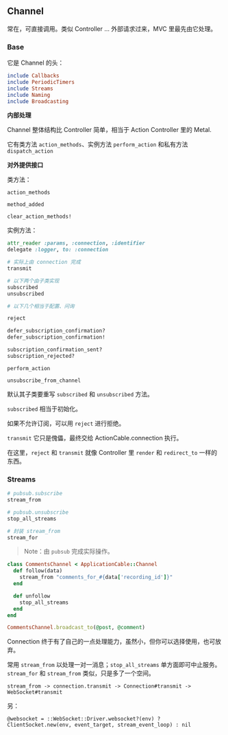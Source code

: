 ## Channel

常在，可直接调用。类似 Controller ... 外部请求过来，MVC 里最先由它处理。

### Base

它是 Channel 的头：

```ruby
include Callbacks
include PeriodicTimers
include Streams
include Naming
include Broadcasting
```

**内部处理**

Channel 整体结构比 Controller 简单，相当于 Action Controller 里的 Metal.

它有类方法 `action_methods`、实例方法 `perform_action` 和私有方法 `dispatch_action`

**对外提供接口**

类方法：

```
action_methods
```

```
method_added

clear_action_methods!
```

实例方法：

```ruby
attr_reader :params, :connection, :identifier
delegate :logger, to: :connection
```

```ruby
# 实际上由 connection 完成
transmit

# 以下两个由子类实现
subscribed
unsubscribed

# 以下几个相当于配置、问询

reject

defer_subscription_confirmation?
defer_subscription_confirmation!

subscription_confirmation_sent?
subscription_rejected?
```

```
perform_action

unsubscribe_from_channel
```

默认其子类要重写 `subscribed` 和 `unsubscribed` 方法。

`subscribed` 相当于初始化。

如果不允许订阅，可以用 `reject` 进行拒绝。

`transmit` 它只是傀儡，最终交给 ActionCable.connection 执行。

在这里，`reject` 和 `transmit` 就像 Controller 里 `render` 和 `redirect_to` 一样的东西。

### Streams

```ruby
# pubsub.subscribe
stream_from

# pubsub.unsubscribe
stop_all_streams

# 封装 stream_from
stream_for
```

> Note：由 `pubsub` 完成实际操作。

```ruby
class CommentsChannel < ApplicationCable::Channel
  def follow(data)
    stream_from "comments_for_#{data['recording_id']}"
  end

  def unfollow
    stop_all_streams
  end
end

CommentsChannel.broadcast_to(@post, @comment)
```

Connection 终于有了自己的一点处理能力，虽然小，但你可以选择使用，也可放弃。

常用 `stream_from` 以处理一对一消息；`stop_all_streams` 单方面即可中止服务。`stream_for` 和 `stream_from` 类似，只是多了一个空间。

```
stream_from -> connection.transmit -> Connection#transmit -> WebSocket#transmit
```

另：

```
@websocket = ::WebSocket::Driver.websocket?(env) ? ClientSocket.new(env, event_target, stream_event_loop) : nil
```

